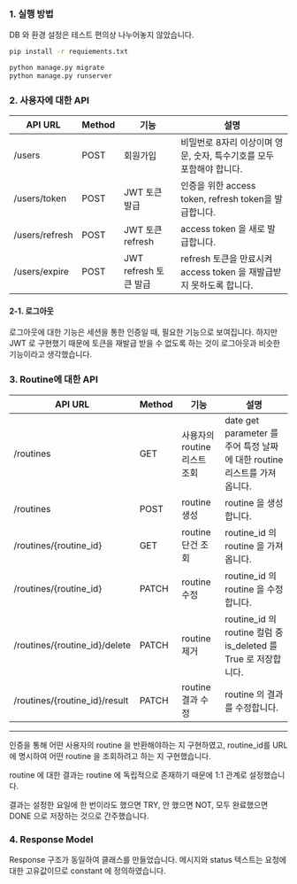 ### 1. 실행 방법
DB 와 환경 설정은 테스트 편의상 나누어놓지 않았습니다.  
```bash
pip install -r requiements.txt

python manage.py migrate
python manage.py runserver
```


### 2. 사용자에 대한 API

|API URL|Method|기능|설명|
|---|---|---|---|
|/users|POST|회원가입|비밀번로 8자리 이상이며 영문, 숫자, 특수기호를 모두 포함해야 합니다.|
|/users/token|POST|JWT 토큰 발급|인증을 위한 access token, refresh token을 발급합니다.|
|/users/refresh|POST|JWT 토큰 refresh|access token 을 새로 발급합니다.|
|/users/expire|POST|JWT refresh 토큰 발급|refresh 토큰을 만료시켜 access token 을 재발급받지 못하도록 합니다.|

#### 2-1. 로그아웃
로그아웃에 대한 기능은 세션을 통한 인증일 때, 필요한 기능으로 보여집니다. 
하지만 JWT 로 구현했기 때문에 토큰을 재발급 받을 수 없도록 하는 것이 로그아웃과 비슷한 기능이라고 생각했습니다.


### 3. Routine에 대한 API

|API URL|Method|기능|설명|
|---|---|---|---|
|/routines|GET|사용자의 routine 리스트 조회|date get parameter 를 주어 특정 날짜에 대한 routine 리스트를 가져옵니다.|
|/routines|POST|routine 생성|routine 을 생성합니다.|
|/routines/{routine_id}|GET|routine 단건 조회|routine_id 의 routine 을 가져옵니다. |
|/routines/{routine_id}|PATCH|routine 수정|routine_id 의 routine 을 수정합니다.|
|/routines/{routine_id}/delete|PATCH|routine 제거|routine_id 의 routine 컬럼 중 is_deleted 를 True 로 저장합니다.|
|/routines/{routine_id}/result|PATCH|routine 결과 수정|routine 의 결과를 수정합니다.|

---

인증을 통해 어떤 사용자의 routine 을 반환해야하는 지 구현하였고, routine_id를 URL 에 명시하여 어떤 routine 을 조회하려고 하는 지 구현했습니다.

routine 에 대한 결과는 routine 에 독립적으로 존재하기 때문에 1:1 관계로 설정했습니다.

결과는 설정한 요일에 한 번이라도 했으면 TRY, 안 했으면 NOT, 모두 완료했으면 DONE 으로 저장하는 것으로 간주했습니다. 


### 4. Response Model
Response 구조가 동일하여 클래스를 만들었습니다. 
메시지와 status 텍스트는 요청에 대한 고유값이므로 constant 에 정의하였습니다.
